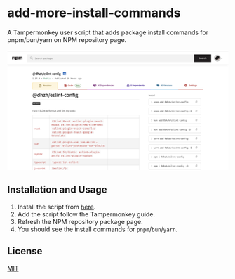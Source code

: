 # add-more-install-commands

A Tampermonkey user script that adds package install commands for pnpm/bun/yarn on NPM repository page.

![image](./screenshot.png)

## Installation and Usage

1. Install the script from [here](./add-more-install-commands.js).
2. Add the script follow the Tampermonkey guide.
3. Refresh the NPM repository package page.
4. You should see the install commands for `pnpm`/`bun`/`yarn`.

## License

[MIT](./LICENSE)
